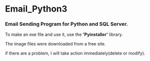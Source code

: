 # Email_Python3
<h3> Email Sending Program for Python and SQL Server. </h3>

To make an exe file and use it, use the <b>'Pyinstaller'</b> library.

<p> The image files were downloaded from a free site. </p>
<p> if there are a problem, I will take action immediately(delete or modify). </p>



